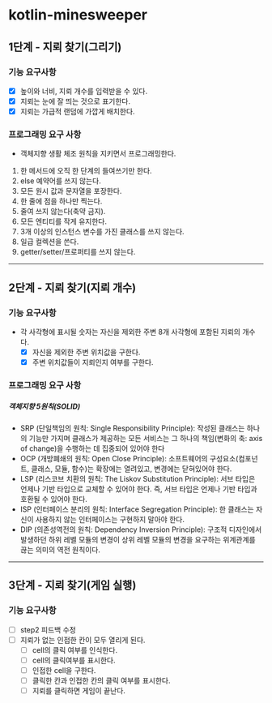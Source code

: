 # kotlin-minesweeper

## 1단계 - 지뢰 찾기(그리기)

### 기능 요구사항

- [x] 높이와 너비, 지뢰 개수를 입력받을 수 있다.
- [x] 지뢰는 눈에 잘 띄는 것으로 표기한다.
- [x] 지뢰는 가급적 랜덤에 가깝게 배치한다.

### 프로그래밍 요구 사항
- 객체지향 생활 체조 원칙을 지키면서 프로그래밍한다.

1. 한 메서드에 오직 한 단계의 들여쓰기만 한다.
2. else 예약어를 쓰지 않는다.
3. 모든 원시 값과 문자열을 포장한다.
4. 한 줄에 점을 하나만 찍는다.
5. 줄여 쓰지 않는다(축약 금지).
6. 모든 엔티티를 작게 유지한다.
7. 3개 이상의 인스턴스 변수를 가진 클래스를 쓰지 않는다.
8. 일급 컬렉션을 쓴다.
9. getter/setter/프로퍼티를 쓰지 않는다.

----

## 2단계 - 지뢰 찾기(지뢰 개수)

### 기능 요구사항
- 각 사각형에 표시될 숫자는 자신을 제외한 주변 8개 사각형에 포함된 지뢰의 개수다.
  - [x] 자신을 제외한 주변 위치값을 구한다.
  - [x] 주변 위치값들이 지뢰인지 여부를 구한다. 

### 프로그래밍 요구 사항
  
##### 객체지향 5원칙(SOLID)

- SRP (단일책임의 원칙: Single Responsibility Principle): 작성된 클래스는 하나의 기능만 가지며 클래스가 제공하는 모든 서비스는 그 하나의 책임(변화의 축: axis of change)을 수행하는 데 집중되어 있어야 한다
- OCP (개방폐쇄의 원칙: Open Close Principle): 소프트웨어의 구성요소(컴포넌트, 클래스, 모듈, 함수)는 확장에는 열려있고, 변경에는 닫혀있어야 한다.
- LSP (리스코브 치환의 원칙: The Liskov Substitution Principle): 서브 타입은 언제나 기반 타입으로 교체할 수 있어야 한다. 즉, 서브 타입은 언제나 기반 타입과 호환될 수 있어야 한다.
- ISP (인터페이스 분리의 원칙: Interface Segregation Principle): 한 클래스는 자신이 사용하지 않는 인터페이스는 구현하지 말아야 한다.
- DIP (의존성역전의 원칙: Dependency Inversion Principle): 구조적 디자인에서 발생하던 하위 레벨 모듈의 변경이 상위 레벨 모듈의 변경을 요구하는 위계관계를 끊는 의미의 역전 원칙이다.

----

## 3단계 - 지뢰 찾기(게임 실행)

### 기능 요구사항
- [ ] step2 피드백 수정
- [ ] 지뢰가 없는 인접한 칸이 모두 열리게 된다.
  - [ ] cell의 클릭 여부를 인식한다.
  - [ ] cell의 클릭여부를 표시한다.
  - [ ] 인접한 cell을 구한다.
  - [ ] 클릭한 칸과 인접한 칸의 클릭 여부를 표시한다. 
  - [ ] 지뢰를 클릭하면 게임이 끝난다.
